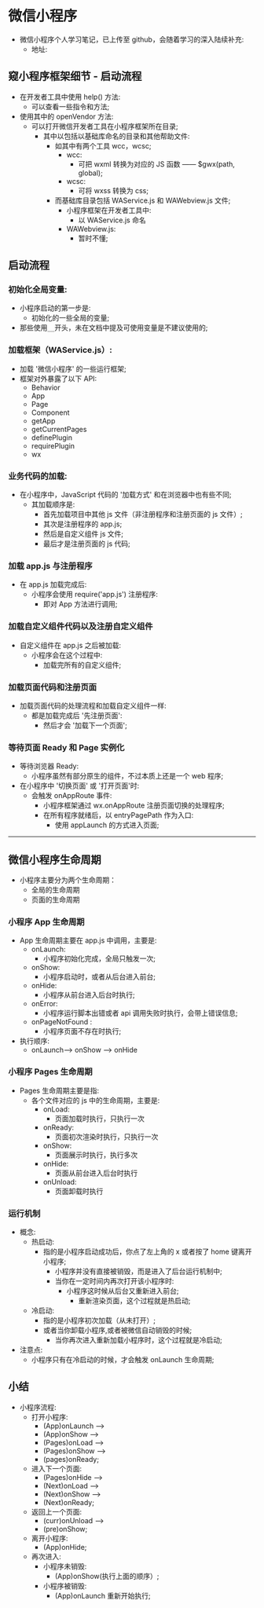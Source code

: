 # 微信小程序

- 微信小程序个人学习笔记，已上传至 github，会随着学习的深入陆续补充:
  - 地址:

## 窥小程序框架细节 - 启动流程

- 在开发者工具中使用 help() 方法:
  - 可以查看一些指令和方法;
- 使用其中的 openVendor 方法:
  - 可以打开微信开发者工具在小程序框架所在目录;
    - 其中以包括以基础库命名的目录和其他帮助文件:
      - 如其中有两个工具 wcc，wcsc;
        - wcc:
          - 可把 wxml 转换为对应的 JS 函数 —— $gwx(path, global);
        - wcsc:
          - 可将 wxss 转换为 css;
      - 而基础库目录包括 WAService.js 和 WAWebview.js 文件;
        - 小程序框架在开发者工具中:
          - 以 WAService.js 命名
        - WAWebview.js:
          - 暂时不懂;

## 启动流程

### 初始化全局变量:

- 小程序启动的第一步是:
  - 初始化的一些全局的变量;
- 那些使用`__`开头，未在文档中提及可使用变量是不建议使用的;

### 加载框架（WAService.js）:

- 加载 '微信小程序' 的一些运行框架;
- 框架对外暴露了以下 API:
  - Behavior
  - App
  - Page
  - Component
  - getApp
  - getCurrentPages
  - definePlugin
  - requirePlugin
  - wx

### 业务代码的加载:

- 在小程序中，JavaScript 代码的 '加载方式' 和在浏览器中也有些不同;
  - 其加载顺序是:
    - 首先加载项目中其他 js 文件（非注册程序和注册页面的 js 文件）;
    - 其次是注册程序的 app.js;
    - 然后是自定义组件 js 文件;
    - 最后才是注册页面的 js 代码;

### 加载 app.js 与注册程序

- 在 app.js 加载完成后:
  - 小程序会使用 require('app.js') 注册程序:
    - 即对 App 方法进行调用;

### 加载自定义组件代码以及注册自定义组件

- 自定义组件在 app.js 之后被加载:
  - 小程序会在这个过程中:
    - 加载完所有的自定义组件;

### 加载页面代码和注册页面

- 加载页面代码的处理流程和加载自定义组件一样:
  - 都是加载完成后 '先注册页面':
    - 然后才会 '加载下一个页面';

### 等待页面 Ready 和 Page 实例化

- 等待浏览器 Ready:
  - 小程序虽然有部分原生的组件，不过本质上还是一个 web 程序;
- 在小程序中 '切换页面' 或 '打开页面'时:
  - 会触发 onAppRoute 事件:
    - 小程序框架通过 wx.onAppRoute 注册页面切换的处理程序;
    - 在所有程序就绪后，以 entryPagePath 作为入口:
      - 使用 appLaunch 的方式进入页面;

---

## 微信小程序生命周期

- 小程序主要分为两个生命周期：
  - 全局的生命周期
  - 页面的生命周期

### 小程序 App 生命周期

- App 生命周期主要在 app.js 中调用，主要是:
  - onLaunch:
    - 小程序初始化完成，全局只触发一次;
  - onShow:
    - 小程序启动时，或者从后台进入前台;
  - onHide:
    - 小程序从前台进入后台时执行;
  - onError:
    - 小程序运行脚本出错或者 api 调用失败时执行，会带上错误信息;
  - onPageNotFound :
    - 小程序页面不存在时执行;
- 执行顺序:
  - onLaunch--> onShow --> onHide

### 小程序 Pages 生命周期

- Pages 生命周期主要是指:
  - 各个文件对应的 js 中的生命周期，主要是:
    - onLoad:
      - 页面加载时执行，只执行一次
    - onReady:
      - 页面初次渲染时执行，只执行一次
    - onShow:
      - 页面展示时执行，执行多次
    - onHide:
      - 页面从前台进入后台时执行
    - onUnload:
      - 页面卸载时执行

### 运行机制

- 概念:
  - 热启动:
    - 指的是小程序启动成功后，你点了左上角的 x 或者按了 home 键离开小程序;
      - 小程序并没有直接被销毁，而是进入了后台运行机制中;
      - 当你在一定时间内再次打开该小程序时:
        - 小程序这时候从后台又重新进入前台;
          - 重新渲染页面，这个过程就是热启动;
  - 冷启动:
    - 指的是小程序初次加载（从未打开）;
    - 或者当你卸载小程序,或者被微信自动销毁的时候;
      - 当你再次进入重新加载小程序时，这个过程就是冷启动;
- 注意点:
  - 小程序只有在冷启动的时候，才会触发 onLaunch 生命周期;

## 小结

- 小程序流程:
  - 打开小程序:
    - (App)onLaunch -->
    - (App)onShow -->
    - (Pages)onLoad -->
    - (Pages)onShow -->
    - (pages)onReady;
  - 进入下一个页面:
    - (Pages)onHide -->
    - (Next)onLoad -->
    - (Next)onShow -->
    - (Next)onReady;
  - 返回上一个页面:
    - (curr)onUnload -->
    - (pre)onShow;
  - 离开小程序:
    - (App)onHide;
  - 再次进入:
    - 小程序未销毁:
      - (App)onShow(执行上面的顺序）;
    - 小程序被销毁:
      - (App)onLaunch 重新开始执行;
